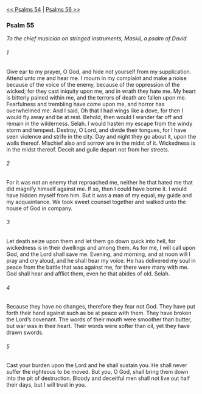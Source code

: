 [<< Psalms 54](Psalms%2054)  |  [Psalms 56 >>](Psalms%2056)

### Psalm 55

*To the chief musician on stringed instruments, Maskil, a psalm of David.*

###### 1
Give ear to my prayer, O God, and hide not yourself from my supplication. Attend unto me and hear me. I mourn in my complaint and make a noise because of the voice of the enemy, because of the oppression of the wicked; for they cast iniquity upon me, and in wrath they hate me. My heart is bitterly pained within me, and the terrors of death are fallen upon me. Fearfulness and trembling have come upon me, and horror has overwhelmed me. And I said, Oh that I had wings like a dove, for then I would fly away and be at rest. Behold, then would I wander far off and remain in the wilderness. Selah. I would hasten my escape from the windy storm and tempest. Destroy, O Lord, and divide their tongues, for I have seen violence and strife in the city. Day and night they go about it, upon the walls thereof. Mischief also and sorrow are in the midst of it. Wickedness is in the midst thereof. Deceit and guile depart not from her streets.

###### 2
For it was not an enemy that reproached me, neither he that hated me that did magnify himself against me. If so, then I could have borne it. I would have hidden myself from him. But it was a man of my equal, my guide and my acquaintance. We took sweet counsel together and walked unto the house of God in company.

###### 3
Let death seize upon them and let them go down quick into hell, for wickedness is in their dwellings and among them. As for me, I will call upon God, and the Lord shall save me. Evening, and morning, and at noon will I pray and cry aloud, and he shall hear my voice. He has delivered my soul in peace from the battle that was against me, for there were many with me. God shall hear and afflict them, even he that abides of old. Selah.

###### 4
Because they have no changes, therefore they fear not God. They have put forth their hand against such as be at peace with them. They have broken the Lord’s covenant. The words of their mouth were smoother than butter, but war was in their heart. Their words were softer than oil, yet they have drawn swords.

###### 5
Cast your burden upon the Lord and he shall sustain you. He shall never suffer the righteous to be moved. But you, O God, shall bring them down into the pit of destruction. Bloody and deceitful men shall not live out half their days, but I will trust in you.